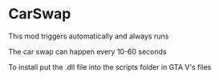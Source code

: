# CarSwap

This mod triggers automatically and always runs

The car swap can happen every 10-60 seconds

To install put the .dll file into the scripts folder in GTA V's files
